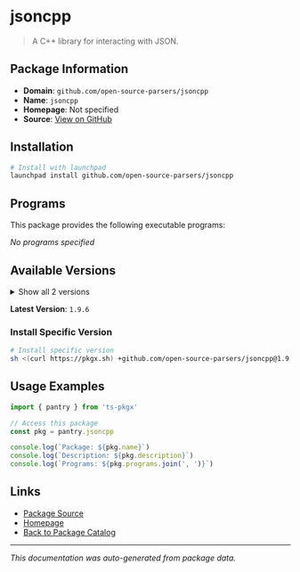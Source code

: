 # jsoncpp

> A C++ library for interacting with JSON.

## Package Information

- **Domain**: `github.com/open-source-parsers/jsoncpp`
- **Name**: `jsoncpp`
- **Homepage**: Not specified
- **Source**: [View on GitHub](https://github.com/pkgxdev/pantry/tree/main/projects/github.com/open-source-parsers/jsoncpp/package.yml)

## Installation

```bash
# Install with launchpad
launchpad install github.com/open-source-parsers/jsoncpp
```

## Programs

This package provides the following executable programs:

*No programs specified*

## Available Versions

<details>
<summary>Show all 2 versions</summary>

- `1.9.6`, `1.9.5`

</details>

**Latest Version**: `1.9.6`

### Install Specific Version

```bash
# Install specific version
sh <(curl https://pkgx.sh) +github.com/open-source-parsers/jsoncpp@1.9.6 -- $SHELL -i
```

## Usage Examples

```typescript
import { pantry } from 'ts-pkgx'

// Access this package
const pkg = pantry.jsoncpp

console.log(`Package: ${pkg.name}`)
console.log(`Description: ${pkg.description}`)
console.log(`Programs: ${pkg.programs.join(', ')}`)
```

## Links

- [Package Source](https://github.com/pkgxdev/pantry/tree/main/projects/github.com/open-source-parsers/jsoncpp/package.yml)
- [Homepage](#)
- [Back to Package Catalog](../../../package-catalog.md)

---

*This documentation was auto-generated from package data.*
